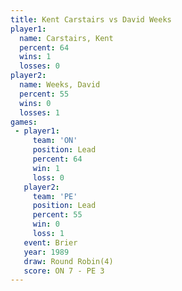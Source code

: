 ```yaml
---
title: Kent Carstairs vs David Weeks
player1:               
  name: Carstairs, Kent
  percent: 64          
  wins: 1              
  losses: 0            
player2:               
  name: Weeks, David   
  percent: 55          
  wins: 0              
  losses: 1            
games:
 - player1:        
     team: 'ON'    
     position: Lead
     percent: 64   
     win: 1        
     loss: 0       
   player2:        
     team: 'PE'    
     position: Lead
     percent: 55   
     win: 0        
     loss: 1       
   event: Brier        
   year: 1989          
   draw: Round Robin(4)
   score: ON 7 - PE 3  
---
```

